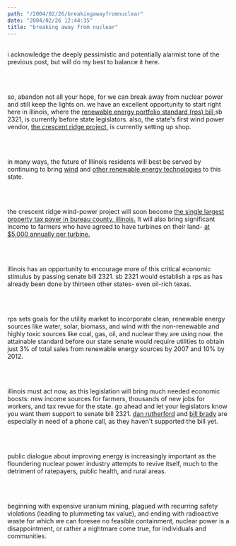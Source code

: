 ```yaml
---
path: "/2004/02/26/breakingawayfromnuclear" 
date: "2004/02/26 12:44:35" 
title: "breaking away from nuclear" 
---
```

<p><br>i acknowledge the deeply pessimistic and potentially alarmist tone of the previous post, but will do my best to balance it here. <br></p><br><p><br>so, abandon not all your hope, for we can break away from nuclear power and still keep the lights on. we have an excellent opportunity to start right here in illinois, where the <a href="http://www.elpc.org/energy/ilrps/FactSheetSB2321OnePageGeneral.htm">renewable energy portfolio standard (rps) bill,</a>sb 2321, is currently before state legislators. also,  the state's first wind power vendor, <a href="http://www.crescentridgewind.com">the crescent ridge project,</a> is currently setting up shop.  <br></p><br><p><br>in many ways, the future of Illinois residents will best be served by continuing to bring <a href="http://www.eere.energy.gov/windpoweringamerica/where_is_wind_illinois.html">wind</a> and <a href="http://www.elpc.org/energy/renewables.html">other renewable energy technologies</a> to this state.  <br></p><br><p> <br>the crescent ridge wind-power project will soon become <a href="http://www.elpc.org/energy/ilrps/FactSheetSB2321OnePageGeneral.htm">the single largest property tax payer in bureau county, illinois.</a>  It will also bring significant income to farmers who have agreed to have turbines on their land- <a href="http://www.elpc.org/energy/ilrps/FactSheetSB2321OnePageGeneral.htm">at $5,000 annually per turbine.</a> <br></p><br><p><br>illinois has an opportunity to encourage more of this critical economic stimulus by passing senate bill 2321. sb 2321 would establish a rps as has already been done by thirteen other states- even oil-rich texas.<br></p> <br><p><br>rps sets goals for the utility market to incorporate clean, renewable energy sources like water, solar, biomass, and wind with the non-renewable and highly toxic sources like coal, gas, oil, and nuclear they are using now.  the attainable standard before our state senate would require utilities to obtain just 3% of total sales from renewable energy sources by 2007 and 10% by 2012.<br></p><br><p><br>illinois must act now, as this legislation will bring much needed economic boosts: new income sources for farmers, thousands of new jobs for workers, and tax revue for the state. go ahead and let your legislators know you want them support to senate bill 2321. <a href="http://www.danrutherford.com/">dan rutherford</a> and <a href="http://www.citizensforbillbrady.com/">bill brady</a> are especially in need of a phone call, as they haven't supported the bill yet.<br></p><br><p><br>public dialogue about improving energy is increasingly important as the floundering nuclear power industry attempts to revive itself, much to the detriment of ratepayers, public health, and rural areas.  <br></p><br><p><br>beginning with expensive uranium mining, plagued with recurring safety violations (leading to plummeting tax value), and ending with radioactive waste for which we can foresee no feasible containment, nuclear power is a disappointment, or rather a nightmare come true, for individuals and communities.<br></p>